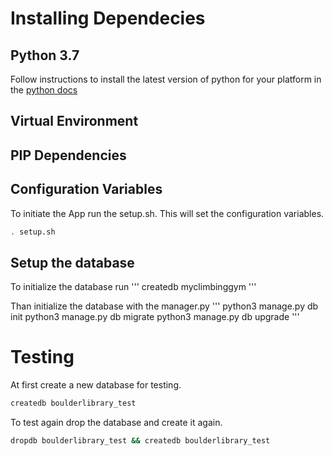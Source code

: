 # Installing Dependecies

## Python 3.7

Follow instructions to install the latest version of python for your platform in the [python docs](https://docs.python.org/3/using/unix.html#getting-and-installing-the-latest-version-of-python)

## Virtual Environment


## PIP Dependencies


## Configuration Variables

To initiate the App run the setup.sh. This will set the configuration variables.

```bash
. setup.sh
```

## Setup the database

To initialize the database run
'''
createdb myclimbinggym
'''

Than initialize the database with the manager.py
'''
python3 manage.py db init
python3 manage.py db migrate
python3 manage.py db upgrade
'''

# Testing
At first create a new database for testing.
```bash
createdb boulderlibrary_test
```

To test again drop the database and create it again.
```bash
dropdb boulderlibrary_test && createdb boulderlibrary_test
```
